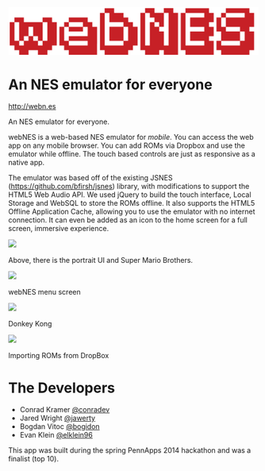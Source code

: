 ![](images/logo.png)

An NES emulator for everyone
=======


<http://webn.es>


An NES emulator for everyone.

webNES is a web-based NES emulator for *mobile*. You can access the web app on any mobile browser. You can add ROMs via Dropbox and use the emulator while offline. The touch based controls are just as responsive as a native app.

The emulator was based off of the existing JSNES (<https://github.com/bfirsh/jsnes>) library, with modifications to support the HTML5 Web Audio API. We used jQuery to build the touch interface, Local Storage and WebSQL to store the ROMs offline. It also supports the HTML5 Offline Application Cache, allowing you to use the emulator with no internet connection. It can even be added as an icon to the home screen for a full screen, immersive experience.

<img src="https://raw2.github.com/conradev/webn.es/master/images/s1.PNG" style="width: 320px; height:480;"/>

Above, there is the portrait UI and Super Mario Brothers. 

<img src="https://raw2.github.com/conradev/webn.es/master/images/s2.PNG" style="width: 320px; height:480;"/>

webNES menu screen

<img src="https://raw2.github.com/conradev/webn.es/master/images/s3.PNG" style="width: 320px; height:480;"/>

Donkey Kong

<img src="https://raw2.github.com/conradev/webn.es/master/images/s4.PNG" style="width: 320px; height:480;"/>

Importing ROMs from DropBox

The Developers
========
* Conrad Kramer [@conradev](https://github.com/conradev)
* Jared Wright [@jawerty](https://github.com/jawerty)
* Bogdan Vitoc [@bogidon](https://github.com/bogidon)
* Evan Klein [@elklein96](http://github.com/elklein96)

This app was built during the spring PennApps 2014 hackathon and was a finalist (top 10).